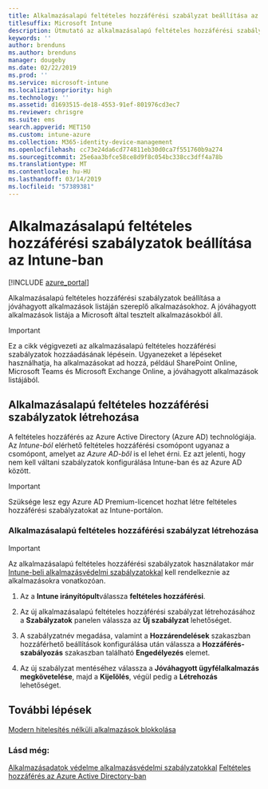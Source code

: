 ```yaml
---
title: Alkalmazásalapú feltételes hozzáférési szabályzat beállítása az Intune-ban
titlesuffix: Microsoft Intune
description: Útmutató az alkalmazásalapú feltételes hozzáférési szabályzatok Intune-ban való létrehozásához.
keywords: ''
author: brenduns
ms.author: brenduns
manager: dougeby
ms.date: 02/22/2019
ms.prod: ''
ms.service: microsoft-intune
ms.localizationpriority: high
ms.technology: ''
ms.assetid: d1693515-de18-4553-91ef-801976cd3ec7
ms.reviewer: chrisgre
ms.suite: ems
search.appverid: MET150
ms.custom: intune-azure
ms.collection: M365-identity-device-management
ms.openlocfilehash: cc73e24da6cd774811eb30d0ca7f551760b9a274
ms.sourcegitcommit: 25e6aa3bfce58ce8d9f8c054bc338cc3dff4a78b
ms.translationtype: MT
ms.contentlocale: hu-HU
ms.lasthandoff: 03/14/2019
ms.locfileid: "57389381"
---
```

# <a name="set-up-app-based-conditional-access-policies-with-intune"></a>Alkalmazásalapú feltételes hozzáférési szabályzatok beállítása az Intune-ban

[!INCLUDE [azure_portal](./includes/azure_portal.md)]

Alkalmazásalapú feltételes hozzáférési szabályzatok beállítása a jóváhagyott alkalmazások listáján szereplő alkalmazásokhoz. A jóváhagyott alkalmazások listája a Microsoft által tesztelt alkalmazásokból áll.

> [!IMPORTANT]
> Ez a cikk végigvezeti az alkalmazásalapú feltételes hozzáférési szabályzatok hozzáadásának lépésein. Ugyanezeket a lépéseket használhatja, ha alkalmazásokat ad hozzá, például SharePoint Online, Microsoft Teams és Microsoft Exchange Online, a jóváhagyott alkalmazások listájából.

## <a name="create-app-based-conditional-access-policies"></a>Alkalmazásalapú feltételes hozzáférési szabályzatok létrehozása
A feltételes hozzáférés az Azure Active Directory (Azure AD) technológiája. Az *Intune-ból* elérhető feltételes hozzáférési csomópont ugyanaz a csomópont, amelyet az *Azure AD-ből* is el lehet érni. Ez azt jelenti, hogy nem kell váltani szabályzatok konfigurálása Intune-ban és az Azure AD között.

> [!IMPORTANT]
> Szüksége lesz egy Azure AD Premium-licencet hozhat létre feltételes hozzáférési szabályzatokat az Intune-portálon.

### <a name="to-create-an-app-based-conditional-access-policy"></a>Alkalmazásalapú feltételes hozzáférési szabályzat létrehozása

> [!IMPORTANT]
> Az alkalmazásalapú feltételes hozzáférési szabályzatok használatakor már [Intune-beli alkalmazásvédelmi szabályzatokkal](app-protection-policies.md) kell rendelkeznie az alkalmazásokra vonatkozóan.

1. Az a **Intune irányítópult**válassza **feltételes hozzáférési**.

2. Az új alkalmazásalapú feltételes hozzáférési szabályzat létrehozásához a **Szabályzatok** panelen válassza az **Új szabályzat** lehetőséget.

4. A szabályzatnév megadása, valamint a **Hozzárendelések** szakaszban hozzáférhető beállítások konfigurálása után válassza a **Hozzáférés-szabályozás** szakaszban található **Engedélyezés** elemet.

5. Az új szabályzat mentéséhez válassza a **Jóváhagyott ügyfélalkalmazás megkövetelése**, majd a **Kijelölés**, végül pedig a **Létrehozás** lehetőséget.

## <a name="next-steps"></a>További lépések
[Modern hitelesítés nélküli alkalmazások blokkolása](app-modern-authentication-block.md)

### <a name="see-also"></a>Lásd még:

[Alkalmazásadatok védelme alkalmazásvédelmi szabályzatokkal](app-protection-policies.md)
[Feltételes hozzáférés az Azure Active Directory-ban](https://docs.microsoft.com/azure/active-directory/active-directory-conditional-access)
